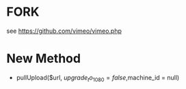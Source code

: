# FORK
see https://github.com/vimeo/vimeo.php

# New Method
- pullUpload($url, $upgrade_to_1080 = false,$machine_id = null)
